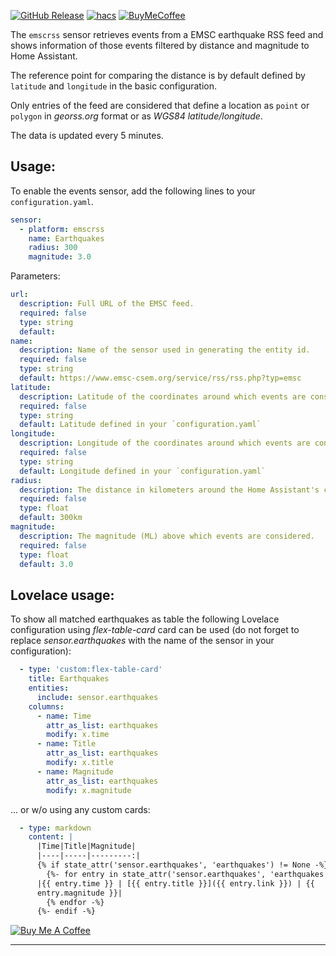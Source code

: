 [![GitHub Release][releases-shield]][releases]
[![hacs][hacsbadge]][hacs]
[![BuyMeCoffee][buymecoffeebadge]][buymecoffee]

The `emscrss` sensor retrieves events from a EMSC earthquake RSS feed and shows information of those events filtered by distance and magnitude to Home Assistant.

The reference point for comparing the distance is by default defined by `latitude` and `longitude` in the basic configuration.

Only entries of the feed are considered that define a location as `point` or `polygon` in *georss.org* format or as *WGS84 latitude/longitude*.

The data is updated every 5 minutes.

## Usage:
To enable the events sensor, add the following lines to your `configuration.yaml`.

```yaml
sensor:
  - platform: emscrss
    name: Earthquakes
    radius: 300
    magnitude: 3.0
```

Parameters:
```yaml
url:
  description: Full URL of the EMSC feed.
  required: false
  type: string
  default:
name:
  description: Name of the sensor used in generating the entity id.
  required: false
  type: string
  default: https://www.emsc-csem.org/service/rss/rss.php?typ=emsc
latitude:
  description: Latitude of the coordinates around which events are considered.
  required: false
  type: string
  default: Latitude defined in your `configuration.yaml`
longitude:
  description: Longitude of the coordinates around which events are considered.
  required: false
  type: string
  default: Longitude defined in your `configuration.yaml`
radius:
  description: The distance in kilometers around the Home Assistant's coordinates in which events are considered.
  required: false
  type: float
  default: 300km
magnitude:
  description: The magnitude (ML) above which events are considered.
  required: false
  type: float
  default: 3.0
```

## Lovelace usage:

To show all matched earthquakes as table the following Lovelace configuration using *flex-table-card* card can be used
(do not forget to replace *sensor.earthquakes* with the name of the sensor in your configuration):
```yaml
  - type: 'custom:flex-table-card'
    title: Earthquakes
    entities:
      include: sensor.earthquakes
    columns:
      - name: Time
        attr_as_list: earthquakes
        modify: x.time
      - name: Title
        attr_as_list: earthquakes
        modify: x.title
      - name: Magnitude
        attr_as_list: earthquakes
        modify: x.magnitude
```
... or w/o using any custom cards:
```yaml
  - type: markdown
    content: |
      |Time|Title|Magnitude|
      |----|-----|---------:|
      {% if state_attr('sensor.earthquakes', 'earthquakes') != None -%}
        {%- for entry in state_attr('sensor.earthquakes', 'earthquakes') -%}
      |{{ entry.time }} | [{{ entry.title }}]({{ entry.link }}) | {{
      entry.magnitude }}|
        {% endfor -%}                
      {%- endif -%}
```

<!---->

<a href="https://www.buymeacoffee.com/msekoranja" target="_blank"><img src="https://www.buymeacoffee.com/assets/img/custom_images/black_img.png" alt="Buy Me A Coffee" style="height: auto !important;width: auto !important;" ></a><br>

***

[emscrss]: https://github.com/msekoranja/emsc-hacs-repository
[buymecoffee]: https://www.buymeacoffee.com/msekoranja
[buymecoffeebadge]: https://img.shields.io/badge/buy%20me%20a%20coffee-donate-yellow.svg?style=for-the-badge
[hacs]: https://hacs.xyz
[hacsbadge]: https://img.shields.io/badge/HACS-Custom-orange.svg?style=for-the-badge
[releases-shield]: https://img.shields.io/github/release/cmsekoranja/emsc-hacs-repository.svg?style=for-the-badge
[releases]: https://github.com/msekoranja/emsc-hacs-repository/releases
[user_profile]: https://github.com/msekoranja
